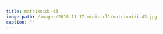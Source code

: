 ```yaml
---
title: matrixmidi-43
image-path: /images/2018-11-17-midictrl1/matrixmidi-43.jpg
caption: ""
---
```

